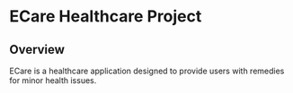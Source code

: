 # ECare Healthcare Project

## Overview
ECare is a healthcare application designed to provide users with remedies for minor health issues. 

